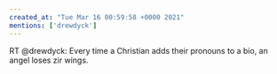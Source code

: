 ```yaml
---
created_at: "Tue Mar 16 00:59:58 +0000 2021"
mentions: ['drewdyck']
---
```


RT @drewdyck: Every time a Christian adds their pronouns to a bio, an angel loses zir wings.